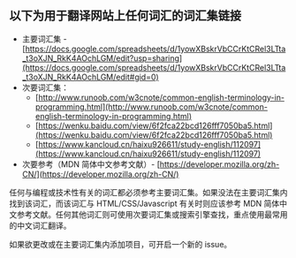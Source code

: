 ## 以下为用于翻译网站上任何词汇的词汇集链接
  * 主要词汇集 - [https://docs.google.com/spreadsheets/d/1yowXBskrVbCCrKtCRel3LTta_t3oXJN_RkK4AOchLGM/edit?usp=sharing](https://docs.google.com/spreadsheets/d/1yowXBskrVbCCrKtCRel3LTta_t3oXJN_RkK4AOchLGM/edit#gid=0)
  * 次要词汇集：
    * [http://www.runoob.com/w3cnote/common-english-terminology-in-programming.html](http://www.runoob.com/w3cnote/common-english-terminology-in-programming.html)
    * [https://wenku.baidu.com/view/6f2fca22bcd126fff7050ba5.html](https://wenku.baidu.com/view/6f2fca22bcd126fff7050ba5.html)
    * [https://www.kancloud.cn/haixu926611/study-english/112097](https://www.kancloud.cn/haixu926611/study-english/112097)
  * 次要参考（MDN 简体中文参考文献）- [https://developer.mozilla.org/zh-CN/](https://developer.mozilla.org/zh-CN/)

任何与编程或技术性有关的词汇都必须参考主要词汇集。如果没法在主要词汇集内找到该词汇，而该词汇与 HTML/CSS/Javascript 有关时则应该参考 MDN 简体中文参考文献。任何其他词汇则可使用次要词汇集或搜索引擎查找，重点使用最常用的中文词汇翻译。

如果欲更改或在主要词汇集内添加项目，可开启一个新的 issue。